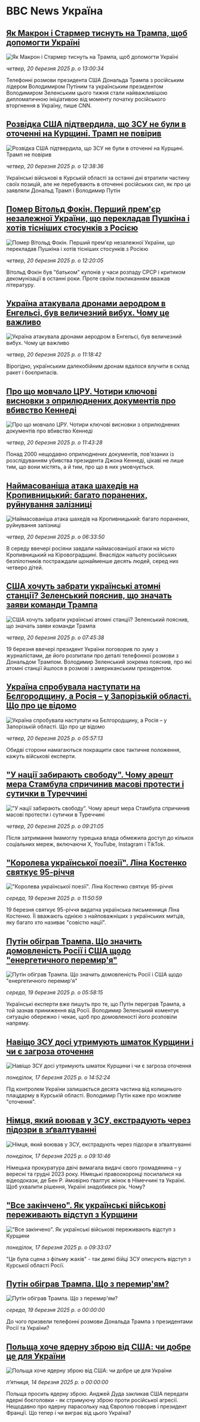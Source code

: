 # BBC News Україна## [Як Макрон і Стармер тиснуть на Трампа, щоб допомогти Україні](https://www.bbc.com/ukrainian/articles/cjd3grmpxz0o?at_campaign=githubrss)![Як Макрон і Стармер тиснуть на Трампа, щоб допомогти Україні](https://ichef.bbci.co.uk/ace/standard/240/cpsprodpb/af59/live/c8c42660-0586-11f0-8b1c-4bf7984ce1c5.jpg)_четвер, 20 березня 2025 р. о 13:00:34_Телефонні розмови президента США Дональда Трампа з російським лідером Володимиром Путіним та українським президентом Володимиром Зеленським цього тижня стали найважливішою дипломатичною ініціативою від моменту початку російського вторгнення в Україну, пише CNN.## [Розвідка США підтвердила, що ЗСУ не були в оточенні на Курщині. Трамп не повірив](https://www.bbc.com/ukrainian/articles/c4gey54djvgo?at_campaign=githubrss)![Розвідка США підтвердила, що ЗСУ не були в оточенні на Курщині. Трамп не повірив](https://ichef.bbci.co.uk/ace/standard/240/cpsprodpb/56d7/live/fd45c510-0586-11f0-8b1c-4bf7984ce1c5.jpg)_четвер, 20 березня 2025 р. о 12:38:36_Українські військові в Курській області за останні дні втратили частину своїх позицій, але не перебувають в оточенні російських сил, як про це заявляли Дональд Трамп і Володимир Путін## [Помер Вітольд Фокін. Перший прем'єр незалежної України, що перекладав Пушкіна і хотів тісніших стосунків з Росією](https://www.bbc.com/ukrainian/articles/cpdv5jmvv3mo?at_campaign=githubrss)![Помер Вітольд Фокін. Перший прем'єр незалежної України, що перекладав Пушкіна і хотів тісніших стосунків з Росією](https://ichef.bbci.co.uk/ace/standard/240/cpsprodpb/b9af/live/1868a240-5d63-11ee-a951-db1e413df39f.jpg)_четвер, 20 березня 2025 р. о 12:20:05_Вітольд Фокін був "батьком" купонів у часи розпаду СРСР і критиком декомунізації в останні роки. Проте своїм покликанням вважав літературу.## [Україна атакувала дронами аеродром в Енгельсі, був величезний вибух. Чому це важливо](https://www.bbc.com/ukrainian/articles/cq6y10dv8z8o?at_campaign=githubrss)![Україна атакувала дронами аеродром в Енгельсі, був величезний вибух. Чому це важливо](https://ichef.bbci.co.uk/ace/standard/240/cpsprodpb/d498/live/fa7a2d80-057c-11f0-8380-1b78bad7f910.jpg)_четвер, 20 березня 2025 р. о 11:18:42_Вірогідно, українським далекобійним дронам вдалося влучити в склад ракет і боєприпасів.## [Про що мовчало ЦРУ. Чотири ключові висновки з оприлюднених документів про вбивство Кеннеді ](https://www.bbc.com/ukrainian/articles/cyve0ggrm49o?at_campaign=githubrss)![Про що мовчало ЦРУ. Чотири ключові висновки з оприлюднених документів про вбивство Кеннеді ](https://ichef.bbci.co.uk/ace/standard/240/cpsprodpb/2861/live/bcdbfac0-056e-11f0-a165-4b63c0a4f6f3.jpg)_четвер, 20 березня 2025 р. о 11:43:28_Понад 2000 нещодавно оприлюднених документів, пов'язаних із розслідуванням убивства президента Джона Кеннеді, цікаві не лише тим, що вони містять, а й тим, про що в них умовчується.## [Наймасованіша атака шахедів на Кропивницький: багато поранених, руйнування залізниці](https://www.bbc.com/ukrainian/articles/cx2ew0vkx55o?at_campaign=githubrss)![Наймасованіша атака шахедів на Кропивницький: багато поранених, руйнування залізниці](https://ichef.bbci.co.uk/ace/standard/240/cpsprodpb/d70a/live/b3f25a60-055c-11f0-b8d2-617de79a7a08.jpg)_четвер, 20 березня 2025 р. о 06:33:50_В середу ввечері росіяни завдали наймасованішої атаки на місто Кропивницький на Кіровоградщині. Внаслідок нальоту російських безпілотників постраждали щонайменше десять людей, серед них четверо дітей.## [США хочуть забрати українські атомні станції? Зеленський пояснив, що значать заяви команди Трампа](https://www.bbc.com/ukrainian/articles/cwyjewpjxz7o?at_campaign=githubrss)![США хочуть забрати українські атомні станції? Зеленський пояснив, що значать заяви команди Трампа](https://ichef.bbci.co.uk/ace/standard/240/cpsprodpb/4911/live/ab2f8140-055d-11f0-b8d2-617de79a7a08.jpg)_четвер, 20 березня 2025 р. о 07:45:38_19 березня ввечері президент України поговорив по зуму з журналістами, де його розпитали про деталі телефонної розмови з Дональдом Трампом. Володимир Зеленський зокрема пояснив, про які атомні станції йшлося в розмові з американським президентом.## [Україна спробувала наступати на Бєлгородщину, а Росія – у Запорізькій області. Що про це відомо](https://www.bbc.com/ukrainian/articles/c9q427vvd15o?at_campaign=githubrss)![Україна спробувала наступати на Бєлгородщину, а Росія – у Запорізькій області. Що про це відомо](https://ichef.bbci.co.uk/ace/standard/240/cpsprodpb/92f2/live/78454ea0-0561-11f0-88b7-5556e7b55c5e.jpg)_четвер, 20 березня 2025 р. о 05:57:13_Обидві сторони намагаються покращити своє тактичне положення, кажуть військові експерти.## ["У нації забирають свободу". Чому арешт мера Стамбула спричинив масові протести і сутички в Туреччині](https://www.bbc.com/ukrainian/articles/cx2018nnry4o?at_campaign=githubrss)!["У нації забирають свободу". Чому арешт мера Стамбула спричинив масові протести і сутички в Туреччині](https://ichef.bbci.co.uk/ace/standard/240/cpsprodpb/5314/live/0c52adf0-056b-11f0-865d-a727aa74ac5c.jpg)_четвер, 20 березня 2025 р. о 09:21:05_Після затримання Імамоглу турецька влада обмежила доступ до кількох соціальних мереж, включаючи X, YouTube, Instagram і TikTok.## ["Королева української поезії". Ліна Костенко святкує 95-річчя](https://www.bbc.com/ukrainian/articles/cjryprj1ll0o?at_campaign=githubrss)!["Королева української поезії". Ліна Костенко святкує 95-річчя](https://ichef.bbci.co.uk/ace/standard/240/cpsprodpb/7d3f/live/a1d18dc0-04a7-11f0-b105-736ce33fe23a.jpg)_середа, 19 березня 2025 р. о 11:50:59_19 березня святкує 95-річчя видатна українська письменниця Ліна Костенко. Її вважають однією з найповажніших з українських митців, яку багато хто називає "совістю нації".## [Путін обіграв Трампа. Що значить домовленість Росії і США щодо "енергетичного перемир'я"](https://www.bbc.com/ukrainian/articles/c07z2xyn0vlo?at_campaign=githubrss)![Путін обіграв Трампа. Що значить домовленість Росії і США щодо "енергетичного перемир'я"](https://ichef.bbci.co.uk/ace/standard/240/cpsprodpb/9fb1/live/c27f89a0-0448-11f0-94d4-6f954f5dcfa3.jpg)_середа, 19 березня 2025 р. о 05:58:15_Українські експерти вже пишуть про те, що Путін переграв Трампа, а той зазнав  приниження від Росії. Володимир Зеленський коментує ситуацію обережно і чекає, щоб про домовленості його розповіли напряму.## [Навіщо ЗСУ досі утримують шматок Курщини і чи є загроза оточення](https://www.bbc.com/ukrainian/articles/cx28wzxye7jo?at_campaign=githubrss)![Навіщо ЗСУ досі утримують шматок Курщини і чи є загроза оточення](https://ichef.bbci.co.uk/ace/standard/240/cpsprodpb/b8f8/live/a55f5110-0336-11f0-a8b1-950887ddc6e5.jpg)_понеділок, 17 березня 2025 р. о 14:52:24_Під контролем України залишається десята частина від колишнього плацдарму в Курській області. Володимир Путін каже про можливе "оточення".## [Німця, який воював у ЗСУ, екстрадують через підозри в зґвалтуванні](https://www.bbc.com/ukrainian/articles/cly3ze7k1pvo?at_campaign=githubrss)![Німця, який воював у ЗСУ, екстрадують через підозри в зґвалтуванні](https://ichef.bbci.co.uk/ace/standard/240/cpsprodpb/0bb2/live/2a4495e0-fd9f-11ef-9e61-71ee71f26eb1.jpg)_понеділок, 17 березня 2025 р. о 09:10:46_Німецька прокуратура двічі вимагала видачі свого громадянина – у вересні та грудні 2023 року. Німецькі правоохоронці посилалися на відеодокази, де Бен Р. ймовірно ґвалтує жінок в Німеччині та Україні. 
Щоб ухвалити рішення, Україні знадобився рік. Чому?## ["Все закінчено". Як українські військові переживають відступ з Курщини](https://www.bbc.com/ukrainian/articles/cqx0l1019l2o?at_campaign=githubrss)!["Все закінчено". Як українські військові переживають відступ з Курщини](https://ichef.bbci.co.uk/ace/standard/240/cpsprodpb/1ea9/live/86359890-0303-11f0-a8b1-950887ddc6e5.jpg)_понеділок, 17 березня 2025 р. о 09:33:07_"Це була сцена з фільму жахів" - так деякі бійці ЗСУ описують відступ з Курської області Росії.## [Путін обіграв Трампа. Що з перемир'ям?](https://www.youtube.com/watch?v=DmlINzpDn2s?at_campaign=githubrss)![Путін обіграв Трампа. Що з перемир'ям?](https://ichef.bbci.co.uk/ace/standard/240/cpsprodpb/6837/live/244fcdb0-04ef-11f0-94d4-6f954f5dcfa3.jpg)_середа, 19 березня 2025 р. о 00:00:00_До чого призвели телефонні розмови Дональда Трампа з президентами Росії та України?## [Польща хоче ядерну зброю від США: чи добре це для України](https://youtube.com/live/XC7jGvEJQmY?at_campaign=githubrss)![Польща хоче ядерну зброю від США: чи добре це для України](https://ichef.bbci.co.uk/ace/standard/240/cpsprodpb/2119/live/ad0bbe10-00f9-11f0-b50e-9d086302645f.jpg)_пʼятниця, 14 березня 2025 р. о 00:00:00_Польща просить ядерну зброю. Анджей Дуда закликав США передати ядерні боєголовки - як стримуючу зброю проти російської агресії. Нещодавно про ядерну парасольку над Європою говорив і президент Франції. Що тепер і чи виграє від цього Україна?